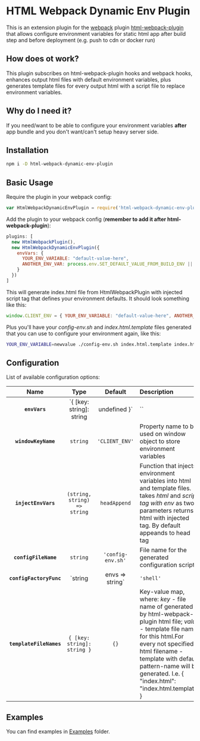 HTML Webpack Dynamic Env Plugin
=================================
This is an extension plugin for the [webpack](http://webpack.github.io/) plugin [html-webpack-plugin](https://github.com/jantimon/html-webpack-plugin) that allows configure environment variables for static html app after build step and before deployment (e.g. push to cdn or docker run)

How does ot work?
-----------------
This plugin subscribes on html-webpack-plugin hooks and webpack hooks, enhances output html files with default environment variables, plus generates template files for every output html with a script file to replace environment variables.

Why do I need it?
-----------------
If you need/want to be able to configure your environment variables __after__ app bundle and you don't want/can't setup heavy server side.

Installation
------------
```sh
npm i -D html-webpack-dynamic-env-plugin
```

Basic Usage
------------
Require the plugin in your webpack config:
```javascript
var HtmlWebpackDynamicEnvPlugin = require('html-webpack-dynamic-env-plugin');
```
Add the plugin to your webpack config (__remember to add it after html-webpack-plugin__):
```javascript
plugins: [
  new HtmlWebpackPlugin(),
  new HtmlWebpackDynamicEnvPlugin({
    envVars: {
      YOUR_ENV_VARIABLE: "default-value-here",
      ANOTHER_ENV_VAR: process.env.SET_DEFAULT_VALUE_FROM_BUILD_ENV || ''
    }
  })
]  
```
This will generate index.html file from HtmlWebpackPlugin with injected script tag that defines your environment defaults. It should look something like this:
```javascript
window.CLIENT_ENV = { YOUR_ENV_VARIABLE: "default-value-here", ANOTHER_ENV_VAR: "" }
```
Plus you'll have your _config-env.sh_ and _index.html.template_ files generated that you can use to configure your environment again, like this:
```sh
YOUR_ENV_VARIABLE=newvalue ./config-env.sh index.html.template index.html
```

Configuration
-------------
List of available configuration options:

|Name|Type|Default|Description|
|:--:|:--:|:-----:|:----------|
|**`envVars`**|`{ [key: string]: string | undefined }`|``|Key-value map of environment variables. Values will be used as defaults in generated html output file|
|**`windowKeyName`**|`string`|`'CLIENT_ENV'`|Property name to be used on window object to store environment variables|
|**`injectEnvVars`**|`(string, string) => string`|`headAppend`|Function that injects environment variables into html and template files. takes _html_ and _script tag with env_ as two parameters returns html with injected tag. By default appeands to head tag|
|**`configFileName`**|`string`|`'config-env.sh'`|File name for the generated configuration script|
|**`configFactoryFunc`**|`string | envs => string`|`'shell'`|Configuration script factory function. Can be either pre-defined type, e.g. 'shell' or a custom function-factory of the type: takes _envVars_ type in and returns script file content as a string|
|**`templateFileNames`**|`{ [key: string]: string }`|`{}`|Key-value map, where: _key_ - file name of generated by html-webpack-plugin html file; _value_ - template file name for this html.For every not specified html filename - template with default pattern-name will be generated. I.e. { "index.html": "index.html.template" }|

Examples
--------
You can find examples in [Examples](https://github.com/serhii-ohorodnyk/html-webpack-dynamic-env-plugin/tree/master/examples) folder.